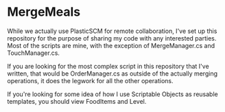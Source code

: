 # MergeMeals
While we actually use PlasticSCM for remote collaboration, I've set up this repository for the purpose of sharing my code with any interested parties.
Most of the scripts are mine, with the exception of MergeManager.cs and TouchManager.cs.

If you are looking for the most complex script in this repository that I've written, that would be OrderManager.cs as outside of the actually merging operations, it does the legwork for all the other operations.

If you're looking for some idea of how I use Scriptable Objects as reusable templates, you should view FoodItems and Level.
